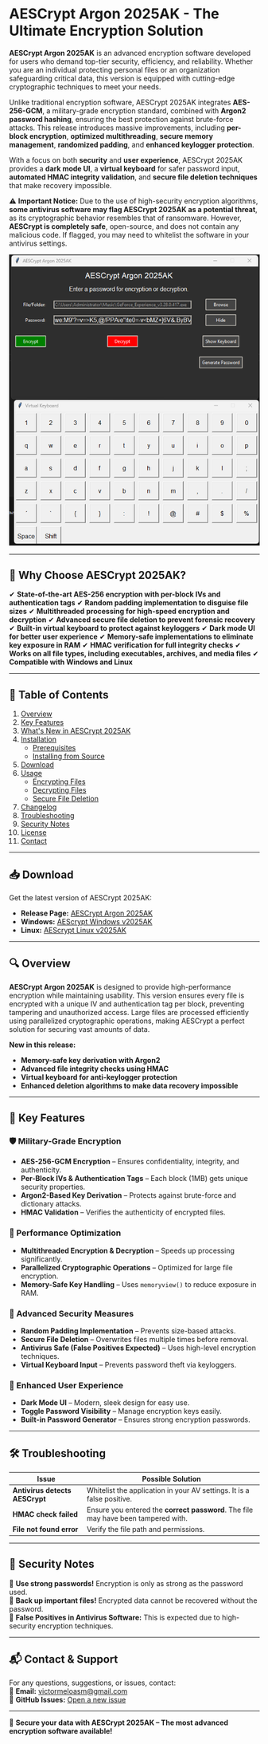 # AESCrypt Argon 2025AK - The Ultimate Encryption Solution

**AESCrypt Argon 2025AK** is an advanced encryption software developed for users who demand top-tier security, efficiency, and reliability. Whether you are an individual protecting personal files or an organization safeguarding critical data, this version is equipped with cutting-edge cryptographic techniques to meet your needs.

Unlike traditional encryption software, AESCrypt 2025AK integrates **AES-256-GCM**, a military-grade encryption standard, combined with **Argon2 password hashing**, ensuring the best protection against brute-force attacks. This release introduces massive improvements, including **per-block encryption**, **optimized multithreading**, **secure memory management**, **randomized padding**, and **enhanced keylogger protection**.

With a focus on both **security** and **user experience**, AESCrypt 2025AK provides a **dark mode UI**, a **virtual keyboard** for safer password input, **automated HMAC integrity validation**, and **secure file deletion techniques** that make recovery impossible.

⚠️ **Important Notice:** Due to the use of high-security encryption algorithms, **some antivirus software may flag AESCrypt 2025AK as a potential threat**, as its cryptographic behavior resembles that of ransomware. However, **AESCrypt is completely safe**, open-source, and does not contain any malicious code. If flagged, you may need to whitelist the software in your antivirus settings.

![Screenshot](screen.png)

---

## 🚀 Why Choose AESCrypt 2025AK?

✔ **State-of-the-art AES-256 encryption with per-block IVs and authentication tags**
✔ **Random padding implementation to disguise file sizes**
✔ **Multithreaded processing for high-speed encryption and decryption**
✔ **Advanced secure file deletion to prevent forensic recovery**
✔ **Built-in virtual keyboard to protect against keyloggers**
✔ **Dark mode UI for better user experience**
✔ **Memory-safe implementations to eliminate key exposure in RAM**
✔ **HMAC verification for full integrity checks**
✔ **Works on all file types, including executables, archives, and media files**
✔ **Compatible with Windows and Linux**

---

## 📜 Table of Contents

1. [Overview](#overview)
2. [Key Features](#key-features)
3. [What's New in AESCrypt 2025AK](#whats-new-in-aescrypt-2025ak)
4. [Installation](#installation)
   - [Prerequisites](#prerequisites)
   - [Installing from Source](#installing-from-source)
5. [Download](#download)
6. [Usage](#usage)
   - [Encrypting Files](#encrypting-files)
   - [Decrypting Files](#decrypting-files)
   - [Secure File Deletion](#secure-file-deletion)
7. [Changelog](#changelog)
8. [Troubleshooting](#troubleshooting)
9. [Security Notes](#security-notes)
10. [License](#license)
11. [Contact](#contact)

---

## 📥 Download

Get the latest version of AESCrypt 2025AK:

- **Release Page:** [AESCrypt Argon 2025AK](https://github.com/victormeloasm/AESCrypt/releases/tag/Argon2025)
- **Windows:** [AEScrypt Windows v2025AK](https://github.com/victormeloasm/AESCrypt/releases/download/Argon2025/AEScrypt_Windows_v2025AK.zip)
- **Linux:** [AEScrypt Linux v2025AK](https://github.com/victormeloasm/AESCrypt/releases/download/Argon2025/AEScrypt_Linux_v2025AK.zip)

---

## 🔍 Overview

**AESCrypt Argon 2025AK** is designed to provide high-performance encryption while maintaining usability. This version ensures every file is encrypted with a unique IV and authentication tag per block, preventing tampering and unauthorized access. Large files are processed efficiently using parallelized cryptographic operations, making AESCrypt a perfect solution for securing vast amounts of data.

**New in this release:**
- **Memory-safe key derivation with Argon2**
- **Advanced file integrity checks using HMAC**
- **Virtual keyboard for anti-keylogger protection**
- **Enhanced deletion algorithms to make data recovery impossible**

---

## 🔐 Key Features

### 🛡️ Military-Grade Encryption
- **AES-256-GCM Encryption** – Ensures confidentiality, integrity, and authenticity.
- **Per-Block IVs & Authentication Tags** – Each block (1MB) gets unique security properties.
- **Argon2-Based Key Derivation** – Protects against brute-force and dictionary attacks.
- **HMAC Validation** – Verifies the authenticity of encrypted files.

### 🚀 Performance Optimization
- **Multithreaded Encryption & Decryption** – Speeds up processing significantly.
- **Parallelized Cryptographic Operations** – Optimized for large file encryption.
- **Memory-Safe Key Handling** – Uses `memoryview()` to reduce exposure in RAM.

### 🔏 Advanced Security Measures
- **Random Padding Implementation** – Prevents size-based attacks.
- **Secure File Deletion** – Overwrites files multiple times before removal.
- **Antivirus Safe (False Positives Expected)** – Uses high-level encryption techniques.
- **Virtual Keyboard Input** – Prevents password theft via keyloggers.

### 🎨 Enhanced User Experience
- **Dark Mode UI** – Modern, sleek design for easy use.
- **Toggle Password Visibility** – Manage encryption keys easily.
- **Built-in Password Generator** – Ensures strong encryption passwords.

---

## 🛠️ Troubleshooting

| Issue | Possible Solution |
|-------|------------------|
| **Antivirus detects AESCrypt** | Whitelist the application in your AV settings. It is a false positive. |
| **HMAC check failed** | Ensure you entered the **correct password**. The file may have been tampered with. |
| **File not found error** | Verify the file path and permissions. |

---

## 🔑 Security Notes

🔹 **Use strong passwords!** Encryption is only as strong as the password used.  
🔹 **Back up important files!** Encrypted data cannot be recovered without the password.  
🔹 **False Positives in Antivirus Software:** This is expected due to high-security encryption techniques.  

---

## 📬 Contact & Support

For any questions, suggestions, or issues, contact:  
📧 **Email:** [victormeloasm@gmail.com](mailto:victormeloasm@gmail.com)  
🐙 **GitHub Issues:** [Open a new issue](https://github.com/victormeloasm/AESCrypt/issues)

---

🚀 **Secure your data with AESCrypt 2025AK – The most advanced encryption software available!**
